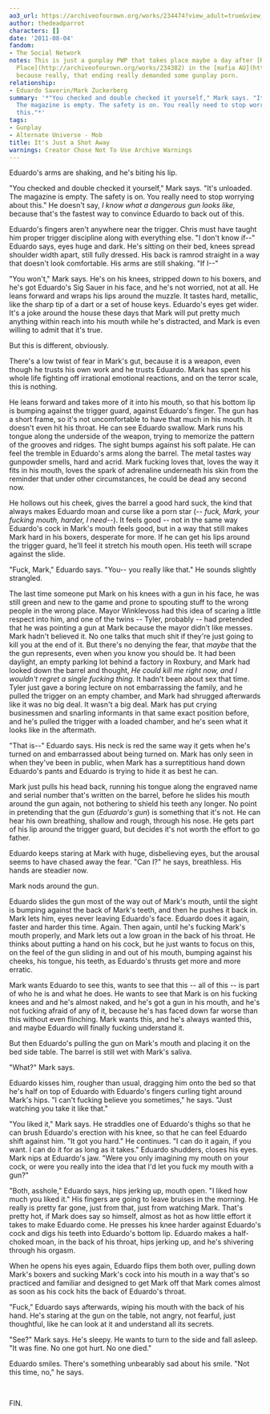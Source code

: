 ```yaml
---
ao3_url: https://archiveofourown.org/works/234474?view_adult=true&view_full_work=true
author: thedeadparrot
characters: []
date: '2011-08-04'
fandom:
- The Social Network
notes: This is just a gunplay PWP that takes place maybe a day after [Rock and a Hard
  Place](http://archiveofourown.org/works/234382) in the [mafia AU](http://archiveofourown.org/series/9888),
  because really, that ending really demanded some gunplay porn.
relationship:
- Eduardo Saverin/Mark Zuckerberg
summary: '*"You checked and double checked it yourself," Mark says. "It''s unloaded.
  The magazine is empty. The safety is on. You really need to stop worrying about
  this."*'
tags:
- Gunplay
- Alternate Universe - Mob
title: It's Just a Shot Away
warnings: Creator Chose Not To Use Archive Warnings
---
```


Eduardo's arms are shaking, and he's biting his lip.

"You checked and double checked it yourself," Mark says. "It's unloaded. The magazine is empty. The safety is on. You really need to stop worrying about this." He doesn't say, *I know what a dangerous gun looks like,* because that's the fastest way to convince Eduardo to back out of this.

Eduardo's fingers aren't anywhere near the trigger. Chris must have taught him proper trigger discipline along with everything else. "I don't know if--" Eduardo says, eyes huge and dark. He's sitting on their bed, knees spread shoulder width apart, still fully dressed. His back is ramrod straight in a way that doesn't look comfortable. His arms are still shaking. "If I--"

"You won't," Mark says. He's on his knees, stripped down to his boxers, and he's got Eduardo's Sig Sauer in his face, and he's not worried, not at all. He leans forward and wraps his lips around the muzzle. It tastes hard, metallic, like the sharp tip of a dart or a set of house keys. Eduardo's eyes get wider. It's a joke around the house these days that Mark will put pretty much anything within reach into his mouth while he's distracted, and Mark is even willing to admit that it's true.

But this is different, obviously.

There's a low twist of fear in Mark's gut, because it is a weapon, even though he trusts his own work and he trusts Eduardo. Mark has spent his whole life fighting off irrational emotional reactions, and on the terror scale, this is nothing.

He leans forward and takes more of it into his mouth, so that his bottom lip is bumping against the trigger guard, against Eduardo's finger. The gun has a short frame, so it's not uncomfortable to have that much in his mouth. It doesn't even hit his throat. He can see Eduardo swallow. Mark runs his tongue along the underside of the weapon, trying to memorize the pattern of the grooves and ridges. The sight bumps against his soft palate. He can feel the tremble in Eduardo's arms along the barrel. The metal tastes way gunpowder smells, hard and acrid. Mark fucking loves that, loves the way it fits in his mouth, loves the spark of adrenaline underneath his skin from the reminder that under other circumstances, he could be dead any second now.

He hollows out his cheek, gives the barrel a good hard suck, the kind that always makes Eduardo moan and curse like a porn star (*-- fuck, Mark, your fucking mouth, harder, I need--*). It feels good -- not in the same way Eduardo's cock in Mark's mouth feels good, but in a way that still makes Mark hard in his boxers, desperate for more. If he can get his lips around the trigger guard, he'll feel it stretch his mouth open. His teeth will scrape against the slide.

"Fuck, Mark," Eduardo says. "You-- you really like that." He sounds slightly strangled.

The last time someone put Mark on his knees with a gun in his face, he was still green and new to the game and prone to spouting stuff to the wrong people in the wrong place. Mayor Winklevoss had this idea of scaring a little respect into him, and one of the twins -- Tyler, probably -- had pretended that he was pointing a gun at Mark because the mayor didn't like messes. Mark hadn't believed it. No one talks that much shit if they're just going to kill you at the end of it. But there's no denying the fear, that *maybe* that the the gun represents, even when you know you should be. It had been daylight, an empty parking lot behind a factory in Roxbury, and Mark had looked down the barrel and thought, *He could kill me right now, and I wouldn't regret a single fucking thing.* It hadn't been about sex that time. Tyler just gave a boring lecture on not embarrassing the family, and he pulled the trigger on an empty chamber, and Mark had shrugged afterwards like it was no big deal. It wasn't a big deal. Mark has put crying businessmen and snarling informants in that same exact position before, and he's pulled the trigger with a loaded chamber, and he's seen what it looks like in the aftermath.

"That is--" Eduardo says. His neck is red the same way it gets when he's turned on and embarrassed about being turned on. Mark has only seen in when they've been in public, when Mark has a surreptitious hand down Eduardo's pants and Eduardo is trying to hide it as best he can.

Mark just pulls his head back, running his tongue along the engraved name and serial number that's written on the barrel, before he slides his mouth around the gun again, not bothering to shield his teeth any longer. No point in pretending that the gun (*Eduardo's gun*) is something that it's not. He can hear his own breathing, shallow and rough, through his nose. He gets part of his lip around the trigger guard, but decides it's not worth the effort to go father.

Eduardo keeps staring at Mark with huge, disbelieving eyes, but the arousal seems to have chased away the fear. "Can I?" he says, breathless. His hands are steadier now.

Mark nods around the gun.

Eduardo slides the gun most of the way out of Mark's mouth, until the sight is bumping against the back of Mark's teeth, and then he pushes it back in. Mark lets him, eyes never leaving Eduardo's face. Eduardo does it again, faster and harder this time. Again. Then again, until he's fucking Mark's mouth properly, and Mark lets out a low groan in the back of his throat. He thinks about putting a hand on his cock, but he just wants to focus on this, on the feel of the gun sliding in and out of his mouth, bumping against his cheeks, his tongue, his teeth, as Eduardo's thrusts get more and more erratic.

Mark wants Eduardo to see this, wants to see that this -- all of this -- is part of who he is and what he does. He wants to see that Mark is on his fucking knees and and he's almost naked, and he's got a gun in his mouth, and he's not fucking afraid of any of it, because he's has faced down far worse than this without even flinching. Mark wants this, and he's always wanted this, and maybe Eduardo will finally fucking understand it.

But then Eduardo's pulling the gun on Mark's mouth and placing it on the bed side table. The barrel is still wet with Mark's saliva.

"What?" Mark says.

Eduardo kisses him, rougher than usual, dragging him onto the bed so that he's half on top of Eduardo with Eduardo's fingers curling tight around Mark's hips. "I can't fucking believe you sometimes," he says. "Just watching you take it like that."

"You liked it," Mark says. He straddles one of Eduardo's thighs so that he can brush Eduardo's erection with his knee, so that he can feel Eduardo shift against him. "It got you hard." He continues. "I can do it again, if you want. I can do it for as long as it takes." Eduardo shudders, closes his eyes. Mark nips at Eduardo's jaw. "Were you only imagining my mouth on your cock, or were you really into the idea that I'd let you fuck my mouth with a gun?"

"Both, asshole," Eduardo says, hips jerking up, mouth open. "I liked how much you liked it." His fingers are going to leave bruises in the morning. He really is pretty far gone, just from that, just from watching Mark. That's pretty hot, if Mark does say so himself, almost as hot as how little effort it takes to make Eduardo come. He presses his knee harder against Eduardo's cock and digs his teeth into Eduardo's bottom lip. Eduardo makes a half-choked moan, in the back of his throat, hips jerking up, and he's shivering through his orgasm.

When he opens his eyes again, Eduardo flips them both over, pulling down Mark's boxers and sucking Mark's cock into his mouth in a way that's so practiced and familiar and designed to get Mark off that Mark comes almost as soon as his cock hits the back of Eduardo's throat.

"Fuck," Eduardo says afterwards, wiping his mouth with the back of his hand. He's staring at the gun on the table, not angry, not fearful, just thoughtful, like he can look at it and understand all its secrets.

"See?" Mark says. He's sleepy. He wants to turn to the side and fall asleep. "It was fine. No one got hurt. No one died."

Eduardo smiles. There's something unbearably sad about his smile. "Not this time, no," he says.

 

FIN.